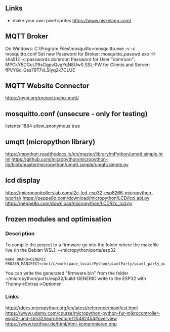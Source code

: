 ## Links

- make your own pixel sprites https://www.piskelapp.com/

## MQTT Broker

On Windows:
C:\Program Files\mosquitto>mosquitto.exe -v -c mosquitto.conf
Set new Password for Broker: mosquitto_passwd.exe -H sha512 -c passwords domroon
Password for User "domroon": MPCkY5DGuU19sGgpvQvgYqN8Uw0
SSL-PW for Clients and Server: fPVYGc_Gss79T7vLSIyq2k7CLUE

## MQTT Website Connector

https://pypi.org/project/paho-mqtt/

## mosquitto.conf (unsecure - only for testing)

listener 1884
allow_anonymous true

## umqtt (micropython library)

https://mpython.readthedocs.io/en/master/library/mPython/umqtt.simple.html
https://github.com/micropython/micropython-lib/blob/master/micropython/umqtt.simple/umqtt/simple.py

## lcd display

https://microcontrollerslab.com/i2c-lcd-esp32-esp8266-micropython-tutorial/
https://peppe8o.com/download/micropython/LCD/lcd_api.py
https://peppe8o.com/download/micropython/LCD/i2c_lcd.py

## frozen modules and optimisation

### Description

To compile the project to a firmware go into the folder where the makefile live
(in the Debian WSL): ~/micropython/ports/esp32

    make BOARD=GENERIC FROZEN_MANIFEST=/mnt/c/workspace_local/Python/pixelParty/pixel_party_master/manifest.py

You can write the generated "firmware.bin" from the folder ~/micropython/ports/esp32/build-GENERIC write to the ESP32 with Thonny->Extras->Optionen

### Links

https://docs.micropython.org/en/latest/reference/manifest.html
https://www.udemy.com/course/micropython-python-fur-mikrocontroller-esp32-und-stm32/learn/lecture/25482454#overview
https://www.textfixer.de/html/html-komprimieren.php
